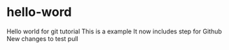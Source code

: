 # hello-word
Hello world for git tutorial
This is a example
It now includes step for Github
New changes to test pull
